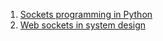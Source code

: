 1. [Sockets programming in Python](https://developer.ibm.com/tutorials/l-pysocks/)
2. [Web sockets in system design](https://www.enjoyalgorithms.com/blog/web-sockets-in-system-design)
